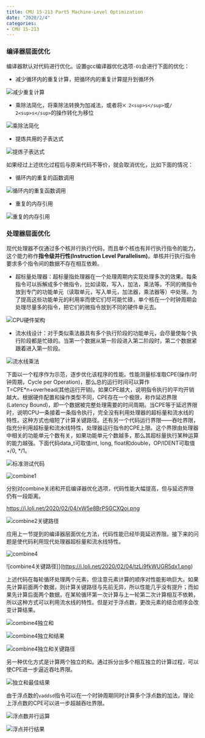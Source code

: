 ```yaml
---
title: CMU 15-213 Part5 Machine-Level Optimization
date: "2020/2/4"
categories:
- CMU 15-213
---
```



### 编译器层面优化

编译器默认对代码进行优化。设置gcc编译器优化选项`-O1`会进行下面的优化：

* 减少循环内的重复计算，把循环内的重复计算提升到循环外

![减少重复计算](https://i.loli.net/2020/02/04/JWm9VgyvIbSFadM.png)

* 乘除法简化，将乘除法转换为加减法，或者将`⨉ 2<sup>s</sup>`或`/ 2<sup>s</sup>`的操作转化为移位

![乘除法简化](https://i.loli.net/2020/02/04/UznDs9u23HXWZBT.png)

* 提炼共用的子表达式

![提炼子表达式](https://i.loli.net/2020/02/04/5NvuDzIhfGcBtFA.png)

如果经过上述优化过程后与原来代码不等价，就会取消优化，比如下面的情况：

* 循环内的重复的函数调用

![循环内的重复函数调用](https://i.loli.net/2020/02/04/zGDW4ncoZUC915H.png)

* 重复的内存引用

![重复的内存引用](https://i.loli.net/2020/02/04/yST6pr1lVf82jHM.png)


### 处理器层面优化

现代处理器不仅通过多个核并行执行代码，而且单个核也有并行执行指令的能力，这个能力称作**指令级并行性(Instruction Level Parallelism)**。单核并行执行指令要求多个指令间的数据不存在相互依赖。

* 超标量处理器：超标量指处理器在一个处理周期内实现处理多次的效果。每条指令可以拆解成多个微指令，比如读取，写入，加法，乘法等。不同的微指令放到专门的功能单元（读取单元，写入单元，加法器，乘法器等）中处理。为了提高这些功能单元的利用率而使它们尽可能忙碌，单个核在一个时钟周期会处理尽量多的指令，把它们的微指令放到不同的硬件单元去。

![CPU硬件架构](https://i.loli.net/2020/02/04/QxyMb8Gg59ZTEm2.png)

* 流水线设计：对于类似乘法器具有多个执行阶段的功能单元，会尽量使每个执行阶段都是忙碌的。当第一个数据从第一阶段进入第二阶段时，第二个数据紧跟着进入第一阶段。

![流水线乘法](https://i.loli.net/2020/02/04/fteVayJ5pqFjIdS.png)

下面以一个程序作为示范，逐步优化该程序的性能。性能测量标准取CPE(操作/时钟周期，Cycle per Operation)，那么总的运行时间可以算作T=CPE*n+overhead(其他运行开销)。如果CPE越大，说明指令执行的平均开销越大。根据硬件配置和操作类型不同，CPE存在一个极限，称作延迟界限(Latency Bound)，即一个数据被完整处理需要的时间周期。当CPE等于延迟界限时，说明CPU一条接着一条指令执行，完全没有利用处理器的超标量和流水线的特性。这种方式也缩短了计算关键路径。还有另一个代码运行界限——吞吐界限，指充分利用超标量和流水线特性，处理器运行指令的CPE上限。这个界限由处理器中相关的功能单元个数有关，如果功能单元个数越多，那么其超标量执行某种运算的能力越强。下面代码data_t可取值int, long, float和double，OP/IDENT可取值+/0, */1。

![标准测试代码](https://i.loli.net/2020/02/04/vSczLti64u1mZ9f.png)

![combine1](https://i.loli.net/2020/02/04/hA8uC6J3vEYQK5w.png)

分别对combine关闭和开启编译器优化选项，代码性能大幅提高，但与延迟界限仍有一段距离。

https://i.loli.net/2020/02/04/xW5e8BrPSGCXQoi.png

![combine2关键路径](https://i.loli.net/2020/02/04/Bv98o5MzKiSkR3c.png)

应用上一节提到的编译器层面优化方法，代码性能已经毕竟延迟界限。接下来的问题是使代码利用现代处理器超标量和流水线特性。

![combine4](https://i.loli.net/2020/02/04/HhUVcDwQGb8ZqeF.png)

![combine4关键路径]](https://i.loli.net/2020/02/04/tzLi9fkWUGR5dx1.png)

上述代码在每轮循环处理两个元素，但注意元素计算的顺序对性能影响巨大。如果先计算前面两个数据，则计算关键路径与先前无异，所以性能几乎没有提升；而如果先计算后面两个数据，在某轮循环第一次计算与上一轮第二次计算相互不依赖，所以这种方式可以利用流水线的特性。但是对于浮点数，更改元素的结合顺序会改变计算结果。

![combine4独立和](https://i.loli.net/2020/02/04/IbWXN5n9TdBiCas.png)

![combine4独立和结果](https://i.loli.net/2020/02/04/3dUD19BGpIlTFLt.png)

![combine4独立和关键路径](https://i.loli.net/2020/02/04/wbzv2KMhugLleUc.png)

另一种优化方式是计算两个独立的和。通过拆分出多个相互独立的计算过程，可以使CPE进一步逼近吞吐界限。

![独立和最佳结果](https://i.loli.net/2020/02/04/NaiSpWmgCEI2dkX.png)

由于浮点数的`vaddsd`指令可以在一个时钟周期同时计算多个浮点数的加法，理论上浮点数的CPE可以进一步超越吞吐界限。

![浮点数并行运算](https://i.loli.net/2020/02/04/Hnx3Iy5Y2F689uS.png)

![浮点并行结果](https://i.loli.net/2020/02/04/TAr3ni9G7tyoeP1.png)

